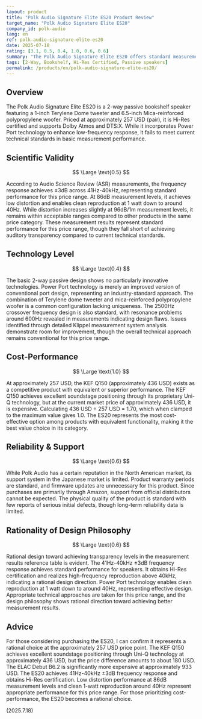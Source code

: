 ```yaml
---
layout: product
title: "Polk Audio Signature Elite ES20 Product Review"
target_name: "Polk Audio Signature Elite ES20"
company_id: polk-audio
lang: en
ref: polk-audio-signature-elite-es20
date: 2025-07-18
rating: [3.1, 0.5, 0.4, 1.0, 0.6, 0.6]
summary: "The Polk Audio Signature Elite ES20 offers standard measurement performance for its price range with excellent cost-performance advantage over competing products."
tags: [2-Way, Bookshelf, Hi-Res Certified, Passive speakers]
permalink: /products/en/polk-audio-signature-elite-es20/
---
```

## Overview

The Polk Audio Signature Elite ES20 is a 2-way passive bookshelf speaker featuring a 1-inch Terylene Dome tweeter and 6.5-inch Mica-reinforced polypropylene woofer. Priced at approximately 257 USD (pair), it is Hi-Res certified and supports Dolby Atmos and DTS:X. While it incorporates Power Port technology to enhance low-frequency response, it fails to meet current technical standards in basic measurement performance.

## Scientific Validity

$$ \Large \text{0.5} $$

According to Audio Science Review (ASR) measurements, the frequency response achieves ±3dB across 41Hz-40kHz, representing standard performance for this price range. At 86dB measurement levels, it achieves low distortion and enables clean reproduction at 1 watt down to around 40Hz. While distortion increases slightly at 96dB/1m measurement levels, it remains within acceptable ranges compared to other products in the same price category. These measurement results represent standard performance for this price range, though they fall short of achieving auditory transparency compared to current technical standards.

## Technology Level

$$ \Large \text{0.4} $$

The basic 2-way passive design shows no particularly innovative technologies. Power Port technology is merely an improved version of conventional port design, representing an industry-standard approach. The combination of Terylene dome tweeter and mica-reinforced polypropylene woofer is a common configuration lacking uniqueness. The 2500Hz crossover frequency design is also standard, with resonance problems around 600Hz revealed in measurements indicating design flaws. Issues identified through detailed Klippel measurement system analysis demonstrate room for improvement, though the overall technical approach remains conventional for this price range.

## Cost-Performance

$$ \Large \text{1.0} $$

At approximately 257 USD, the KEF Q150 (approximately 436 USD) exists as a competitive product with equivalent or superior performance. The KEF Q150 achieves excellent soundstage positioning through its proprietary Uni-Q technology, but at the current market price of approximately 436 USD, it is expensive. Calculating 436 USD ÷ 257 USD = 1.70, which when clamped to the maximum value gives 1.0. The ES20 represents the most cost-effective option among products with equivalent functionality, making it the best value choice in its category.

## Reliability & Support

$$ \Large \text{0.6} $$

While Polk Audio has a certain reputation in the North American market, its support system in the Japanese market is limited. Product warranty periods are standard, and firmware updates are unnecessary for this product. Since purchases are primarily through Amazon, support from official distributors cannot be expected. The physical quality of the product is standard with few reports of serious initial defects, though long-term reliability data is limited.

## Rationality of Design Philosophy

$$ \Large \text{0.6} $$

Rational design toward achieving transparency levels in the measurement results reference table is evident. The 41Hz-40kHz ±3dB frequency response achieves standard performance for speakers. It obtains Hi-Res certification and realizes high-frequency reproduction above 40kHz, indicating a rational design direction. Power Port technology enables clean reproduction at 1 watt down to around 40Hz, representing effective design. Appropriate technical approaches are taken for this price range, and the design philosophy shows rational direction toward achieving better measurement results.

## Advice

For those considering purchasing the ES20, I can confirm it represents a rational choice at the approximately 257 USD price point. The KEF Q150 achieves excellent soundstage positioning through Uni-Q technology at approximately 436 USD, but the price difference amounts to about 180 USD. The ELAC Debut B6.2 is significantly more expensive at approximately 933 USD. The ES20 achieves 41Hz-40kHz ±3dB frequency response and obtains Hi-Res certification. Low distortion performance at 86dB measurement levels and clean 1-watt reproduction around 40Hz represent appropriate performance for this price range. For those prioritizing cost-performance, the ES20 becomes a rational choice.

(2025.7.18)